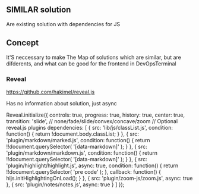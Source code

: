 ## SIMILAR solution 
Are existing solution with dependencies for JS

## Concept
It'S neccessary to make The Map of solutions which are similar, but are difderents, and what can be good for the frontend in DevOpsTerminal




### Reveal
https://github.com/hakimel/reveal.js

Has no information about solution, just async

Reveal.initialize({
				controls: true,
				progress: true,
				history: true,
				center: true,
				transition: 'slide', // none/fade/slide/convex/concave/zoom
				// Optional reveal.js plugins
				dependencies: [
					{ src: 'lib/js/classList.js', condition: function() { return !document.body.classList; } },
					{ src: 'plugin/markdown/marked.js', condition: function() { return !!document.querySelector( '[data-markdown]' ); } },
					{ src: 'plugin/markdown/markdown.js', condition: function() { return !!document.querySelector( '[data-markdown]' ); } },
					{ src: 'plugin/highlight/highlight.js', async: true, condition: function() { return !!document.querySelector( 'pre code' ); }, callback: function() { hljs.initHighlightingOnLoad(); } },
					{ src: 'plugin/zoom-js/zoom.js', async: true },
					{ src: 'plugin/notes/notes.js', async: true }
				]
			});
